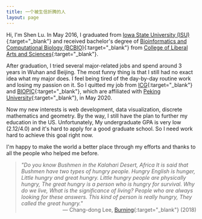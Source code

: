 ```yaml
---
title: 一个被生信折腾的人
layout: page
---
```


Hi, I'm Shen Lu. In May 2016, I graduated from [Iowa State University (ISU)](https://www.iastate.edu/){:target="_blank"} and received bachelor's degree of [Bioinformatics and Computational Biology (BCBIO)](https://catalog.iastate.edu/azcourses/bcbio/){:target="_blank"} from [College of Liberal Arts and Sciences](https://las.iastate.edu/){:target="_blank"}. 

After graduation, I tried several major-related jobs and spend around 3 years in Wuhan and Beijing. The most funny thing is that I still had no exact idea what my major does. I feel being tired of the day-by-day routine work and losing my passion on it. So I quitted my job from [ICG](https://icg.pku.edu.cn/en/){:target="_blank"} and [BIOPIC](https://biopic.pku.edu.cn/english/){:target="_blank"}, which are affiliated with [Peking University](http://english.pku.edu.cn/){:target="_blank"}, in May 2020. 

Now my new interests is web development, data visualization, discrete mathematics and geometry. By the way, I still have the plan to further my education in the US. Unfortunately, My undergraduate GPA is very low (2.12/4.0) and it's hard to apply for a good graduate school. So I need work hard to achieve this goal right now. 

I'm happy to make the world a better place through my efforts and thanks to all the people who helped me before.

>*"Do you know Bushmen in the Kalahari Desert, Africa It is said that Bushmen have two types of hungry people. Hungry English is hunger, Little hungry and great hungry. Little hungry people are physically hungry, The great hungry is a person who is hungry for survival. Why do we live, What is the significance of living? People who are always looking for these answers. This kind of person is really hungry, They called the great hungry."*
<span style="text-align: right; width:100%; display: block;">—  Chang-dong Lee, [Burning](https://www.imdb.com/title/tt7282468/?ref_=rvi_tt){:target="_blank"} (2018)</span>